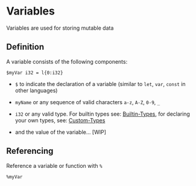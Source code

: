 # Variables

Variables are used for storing mutable data

## Definition

A variable consists of the following components:

```text
$myVar i32 = l{0:i32}
```

- `$` to indicate the declaration of a variable (similar to `let`, `var`, `const` in other languages)

- `myName` or any sequence of valid characters `a-z`, `A-Z`, `0-9`, `_`

- `i32` or any valid type. For builtin types see: [Builtin-Types](types#builtin-types), for declaring your own types, see: [Custom-Types](types#custom-types)

- and the value of the variable... [WIP]

## Referencing

Reference a variable or function with `%`

```text
%myVar
```
